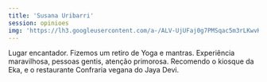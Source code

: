 ```yaml
---
title: 'Susana Uribarri'
session: opinioes
img: 'https://lh3.googleusercontent.com/a-/ALV-UjUFaj0g7PMSqac5m3rLKwvKRSJKPDcVeAFu2TnXP1G4H52Z=w66-h66-p-rp-mo-ba2-br100'
---
```

Lugar encantador. Fizemos um retiro de Yoga e mantras. Experiência maravilhosa, pessoas gentis, atenção primorosa. Recomendo o kiosque da Eka, e o restaurante Confraria vegana do Jaya Devi.